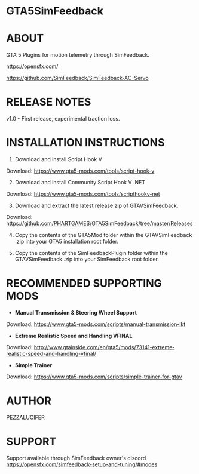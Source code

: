 # GTA5SimFeedback


ABOUT
=====
GTA 5 Plugins for motion telemetry through SimFeedback.

https://opensfx.com/

https://github.com/SimFeedback/SimFeedback-AC-Servo


RELEASE NOTES
=============
v1.0 - First release, experimental traction loss.

INSTALLATION INSTRUCTIONS 
=========================

1. Download and install Script Hook V

Download: https://www.gta5-mods.com/tools/script-hook-v

2. Download and install Community Script Hook V .NET

Download: https://www.gta5-mods.com/tools/scripthookv-net<br>

3. Download and extract the latest release zip of GTAVSimFeedback.

Download: https://github.com/PHARTGAMES/GTA5SimFeedback/tree/master/Releases

4. Copy the contents of the GTA5Mod folder within the GTAVSimFeedback .zip into your GTA5 installation root folder.

5. Copy the contents of the SimFeedbackPlugin folder within the GTAVSimFeedback .zip into your SimFeedback root folder.

RECOMMENDED SUPPORTING MODS
===========================

- <b>Manual Transmission & Steering Wheel Support</b>

Download: https://www.gta5-mods.com/scripts/manual-transmission-ikt

- <b>Extreme Realistic Speed and Handling VFINAL</b>

Download: http://www.gtainside.com/en/gta5/mods/73141-extreme-realistic-speed-and-handling-vfinal/

- <b>Simple Trainer</b>

Download: https://www.gta5-mods.com/scripts/simple-trainer-for-gtav

AUTHOR
======

PEZZALUCIFER


SUPPORT
=======

Support available through SimFeedback owner's discord
https://opensfx.com/simfeedback-setup-and-tuning/#modes
